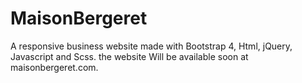# MaisonBergeret
A responsive business website made with Bootstrap 4, Html, jQuery, Javascript and Scss.
the website Will be available soon at maisonbergeret.com.
